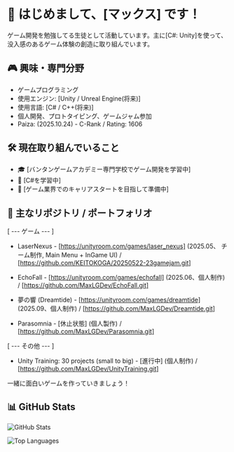 # 👋 はじめまして、[マックス] です！

ゲーム開発を勉強してる生徒として活動しています。主に[C#: Unity]を使って、没入感のあるゲーム体験の創造に取り組んでいます。

## 🎮 興味・専門分野

- ゲームプログラミング
- 使用エンジン: [Unity / Unreal Engine(将来)]
- 使用言語: [C# / C++(将来)]
- 個人開発、プロトタイピング、ゲームジャム参加
- Paiza: (2025.10.24) - C-Rank / Rating: 1606

## 🛠 現在取り組んでいること

- 🎓 [バンタンゲームアカデミー専門学校でゲーム開発を学習中]
- 🧠 [C#を学習中]
- 💼 [ゲーム業界でのキャリアスタートを目指して準備中]

## 📂 主なリポジトリ / ポートフォリオ

[ --- ゲーム --- ]
- LaserNexus - [https://unityroom.com/games/laser_nexus] (2025.05、 チーム制作, Main Menu + InGame UI) / [https://github.com/KEITOKOGA/20250522-23gamejam.git]
  
- EchoFall - [https://unityroom.com/games/echofall] (2025.06、個人制作) / [https://github.com/MaxLGDev/EchoFall.git]
  
- 夢の響 (Dreamtide) - [https://unityroom.com/games/dreamtide] (2025.09、個人制作) / [https://github.com/MaxLGDev/Dreamtide.git]
  
- Parasomnia - [休止状態] (個人製作) / [https://github.com/MaxLGDev/Parasomnia.git]

[ --- その他 --- ]
- Unity Training: 30 projects (small to big) - [進行中] (個人制作) / [https://github.com/MaxLGDev/UnityTraining.git]

一緒に面白いゲームを作っていきましょう！

## 📊 GitHub Stats

![GitHub Stats](https://github-readme-stats.vercel.app/api?username=MaxLGDev&show_icons=true&theme=dracula )

![Top Languages](https://github-readme-stats.vercel.app/api/top-langs/?username=MaxLVDev&layout=compact&theme=dracula )
<!---
FlabbyRoastedDuck/FlabbyRoastedDuck is a ✨ special ✨ repository because its `README.md` (this file) appears on your GitHub profile.
You can click the Preview link to take a look at your changes.
--->
